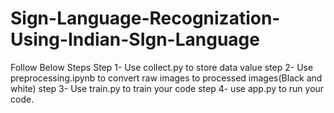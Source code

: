 # Sign-Language-Recognization-Using-Indian-SIgn-Language
Follow Below Steps
Step 1- Use collect.py to store data value 
step 2- Use preprocessing.ipynb to convert raw images to processed images(Black and white)
step 3- Use train.py to train your code
step 4- use app.py to run your code.
